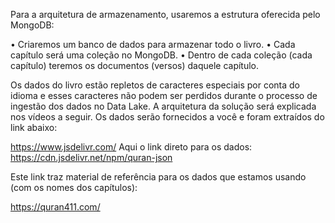 Para a arquitetura de armazenamento, usaremos a estrutura oferecida pelo MongoDB:

• Criaremos um banco de dados para armazenar todo o livro.
• Cada capítulo será uma coleção no MongoDB.
• Dentro de cada coleção (cada capítulo) teremos os documentos (versos) daquele 
capítulo.

Os dados do livro estão repletos de caracteres especiais por conta do idioma e esses caracteres não podem ser perdidos durante o processo de ingestão dos dados no Data Lake. A arquitetura da solução será explicada nos vídeos a seguir. Os dados serão fornecidos a você e foram extraídos do link abaixo:

https://www.jsdelivr.com/
Aqui o link direto para os dados:
https://cdn.jsdelivr.net/npm/quran-json

Este link traz material de referência para os dados que estamos usando (com os nomes dos capítulos):

https://quran411.com/
